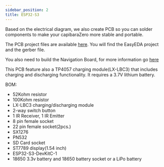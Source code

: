 ```yaml
---
sidebar_position: 2
title: ESP32-S3
---
```


Based on the electrical diagram, we also create PCB so you can solder components to make your capibaraZero more stable and portable.

The PCB project files are available [here](https://github.com/CapibaraZero/resources/tree/main/PCB/ESP32-S3-DEVKITC-1/). You will find the EasyEDA project and the gerber file.

You also need to build the Navigation Board, for more information go [here](/docs/docs/pcb/Navigation_Board)

This PCB feature also a TP4057 charging module(LX-LBC3) that includes charging and discharging functionality. It requires a 3.7V lithium battery.

BOM:

- 52Kohm resistor
- 100Kohm resistor
- LX-LBC3 charging/discharging module
- 2-way switch button
- 1 IR Receiver, 1 IR Emitter
- 8 pin female socket
- 22 pin female socket(2pcs.)
- SX1276
- PN532
- SD Card socket
- ST7789 display(1.54 inch)
- ESP32-S3-DevKitC-1
- 18650 3.3v battery and 18650 battery socket or a LiPo battery